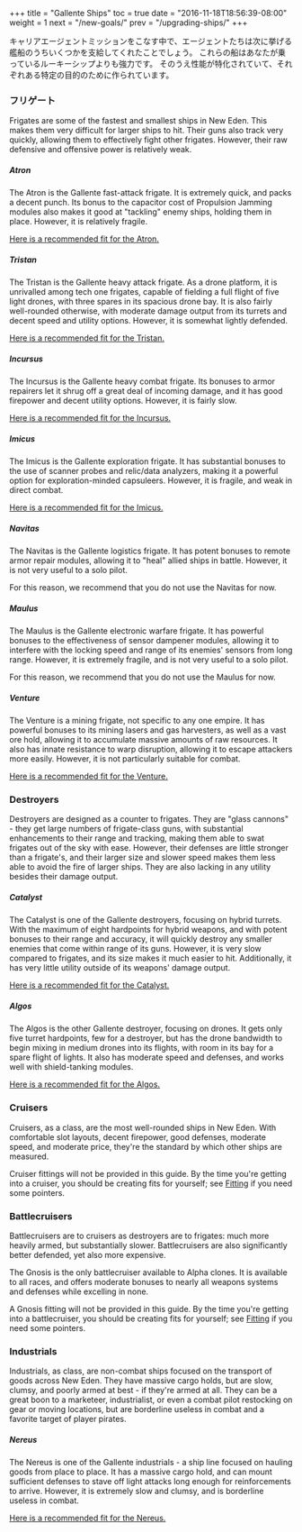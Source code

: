 +++ title = "Gallente Ships" toc = true date = "2016-11-18T18:56:39-08:00" weight = 1 next = "/new-goals/" prev = "/upgrading-ships/" +++

キャリアエージェントミッションをこなす中で、エージェントたちは次に挙げる艦船のうちいくつかを支給してくれたことでしょう。 これらの船はあなたが乗っているルーキーシップよりも強力です。 そのうえ性能が特化されていて、それぞれある特定の目的のために作られています。

### フリゲート

Frigates are some of the fastest and smallest ships in New Eden. This makes them very difficult for larger ships to hit. Their guns also track very quickly, allowing them to effectively fight other frigates. However, their raw defensive and offensive power is relatively weak.

##### Atron

The Atron is the Gallente fast-attack frigate. It is extremely quick, and packs a decent punch. Its bonus to the capacitor cost of Propulsion Jamming modules also makes it good at "tackling" enemy ships, holding them in place. However, it is relatively fragile.

[Here is a recommended fit for the Atron.](/upgrading-ships/gallente/atron/)

##### Tristan

The Tristan is the Gallente heavy attack frigate. As a drone platform, it is unrivalled among tech one frigates, capable of fielding a full flight of five light drones, with three spares in its spacious drone bay. It is also fairly well-rounded otherwise, with moderate damage output from its turrets and decent speed and utility options. However, it is somewhat lightly defended.

[Here is a recommended fit for the Tristan.](/upgrading-ships/gallente/tristan/)

##### Incursus

The Incursus is the Gallente heavy combat frigate. Its bonuses to armor repairers let it shrug off a great deal of incoming damage, and it has good firepower and decent utility options. However, it is fairly slow.

[Here is a recommended fit for the Incursus.](/upgrading-ships/gallente/incursus/)

##### Imicus

The Imicus is the Gallente exploration frigate. It has substantial bonuses to the use of scanner probes and relic/data analyzers, making it a powerful option for exploration-minded capsuleers. However, it is fragile, and weak in direct combat.

[Here is a recommended fit for the Imicus.](/upgrading-ships/gallente/imicus/)

##### Navitas

The Navitas is the Gallente logistics frigate. It has potent bonuses to remote armor repair modules, allowing it to "heal" allied ships in battle. However, it is not very useful to a solo pilot.

For this reason, we recommend that you do not use the Navitas for now.

##### Maulus

The Maulus is the Gallente electronic warfare frigate. It has powerful bonuses to the effectiveness of sensor dampener modules, allowing it to interfere with the locking speed and range of its enemies' sensors from long range. However, it is extremely fragile, and is not very useful to a solo pilot.

For this reason, we recommend that you do not use the Maulus for now.

##### Venture

The Venture is a mining frigate, not specific to any one empire. It has powerful bonuses to its mining lasers and gas harvesters, as well as a vast ore hold, allowing it to accumulate massive amounts of raw resources. It also has innate resistance to warp disruption, allowing it to escape attackers more easily. However, it is not particularly suitable for combat.

[Here is a recommended fit for the Venture.](/upgrading-ships/gallente/venture/)

### Destroyers

Destroyers are designed as a counter to frigates. They are "glass cannons" - they get large numbers of frigate-class guns, with substantial enhancements to their range and tracking, making them able to swat frigates out of the sky with ease. However, their defenses are little stronger than a frigate's, and their larger size and slower speed makes them less able to avoid the fire of larger ships. They are also lacking in any utility besides their damage output.

##### Catalyst

The Catalyst is one of the Gallente destroyers, focusing on hybrid turrets. With the maximum of eight hardpoints for hybrid weapons, and with potent bonuses to their range and accuracy, it will quickly destroy any smaller enemies that come within range of its guns. However, it is very slow compared to frigates, and its size makes it much easier to hit. Additionally, it has very little utility outside of its weapons' damage output.

[Here is a recommended fit for the Catalyst.](/upgrading-ships/gallente/catalyst/)

##### Algos

The Algos is the other Gallente destroyer, focusing on drones. It gets only five turret hardpoints, few for a destroyer, but has the drone bandwidth to begin mixing in medium drones into its flights, with room in its bay for a spare flight of lights. It also has moderate speed and defenses, and works well with shield-tanking modules.

[Here is a recommended fit for the Algos.](/upgrading-ships/gallente/algos/)

### Cruisers

Cruisers, as a class, are the most well-rounded ships in New Eden. With comfortable slot layouts, decent firepower, good defenses, moderate speed, and moderate price, they're the standard by which other ships are measured.

Cruiser fittings will not be provided in this guide. By the time you're getting into a cruiser, you should be creating fits for yourself; see [Fitting](/reference/fitting/) if you need some pointers.

### Battlecruisers

Battlecruisers are to cruisers as destroyers are to frigates: much more heavily armed, but substantially slower. Battlecruisers are also significantly better defended, yet also more expensive.

The Gnosis is the only battlecruiser available to Alpha clones. It is available to all races, and offers moderate bonuses to nearly all weapons systems and defenses while excelling in none.

A Gnosis fitting will not be provided in this guide. By the time you're getting into a battlecruiser, you should be creating fits for yourself; see [Fitting](/reference/fitting/) if you need some pointers.

### Industrials

Industrials, as class, are non-combat ships focused on the transport of goods across New Eden. They have massive cargo holds, but are slow, clumsy, and poorly armed at best - if they're armed at all. They can be a great boon to a marketeer, industrialist, or even a combat pilot restocking on gear or moving locations, but are borderline useless in combat and a favorite target of player pirates.

##### Nereus

The Nereus is one of the Gallente industrials - a ship line focused on hauling goods from place to place. It has a massive cargo hold, and can mount sufficient defenses to stave off light attacks long enough for reinforcements to arrive. However, it is extremely slow and clumsy, and is borderline useless in combat.

[Here is a recommended fit for the Nereus.](/upgrading-ships/gallente/nereus/)